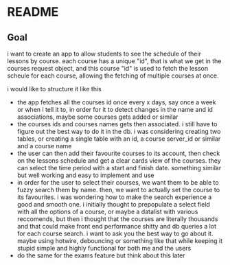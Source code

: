 # README

## Goal

i want to create an app to allow students to see the schedule of their lessons by course. each course has a unique "id", that is what we get in the courses request object, and this course "id" is used to fetch the lesson scheule for each course, allowing the fetching of multiple courses at once. 

i would like to structure it like this
- the app fetches all the courses id once every x days, say once a week or when i tell it to, in order for it to detect changes in the name and id associations, maybe some courses gets added or similar
- the courses ids and courses names gets then associated. i still have to figure out the best way to do it in the db. i was considering creating two tables, or creating a single table with an id, a course server_id or similar and a course name
- the user can then add their favourite courses to its account, then check on the lessons schedule and get a clear cards view of the courses. they can select the time period with a start and finish date. something similar but well working and easy to implement and use
- in order for the user to select their courses, we want them to be able to fuzzy search them by name. then, we want to actually set the course to its favourites. i was wondering how to make the search experience a good and smooth one. i initially thought to prepopulate a select field with all the options of a course, or maybe a datalist with various reccomends, but then i thought that the courses are literally thousands and that could make front end performance shitty and db queries a lot for each course search. i want to ask you the best way to go about it. maybe using hotwire, debouncing or something like that while keeping it stupid simple and highly functional for both me and the users
- do the same for the exams feature but think about this later